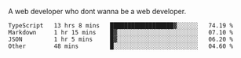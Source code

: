 A web developer who dont wanna be a web developer.

<!--START_SECTION:waka-->

```text
TypeScript   13 hrs 8 mins   ██████████████████▓░░░░░░   74.19 %
Markdown     1 hr 15 mins    █▓░░░░░░░░░░░░░░░░░░░░░░░   07.10 %
JSON         1 hr 5 mins     █▓░░░░░░░░░░░░░░░░░░░░░░░   06.20 %
Other        48 mins         █░░░░░░░░░░░░░░░░░░░░░░░░   04.60 %
```

<!--END_SECTION:waka-->
